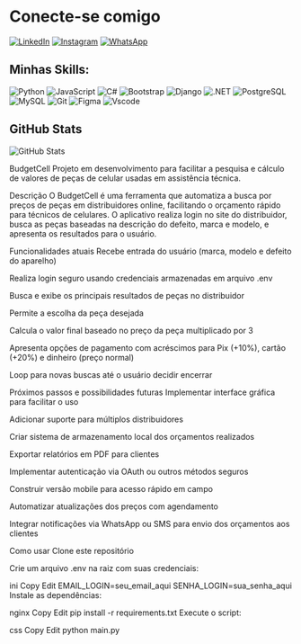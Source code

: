 # Conecte-se comigo 

[![LinkedIn](https://img.shields.io/badge/LinkedIn-0077B5?style=for-the-badge&logo=linkedin&logoColor=white)](https://www.linkedin.com/in/maxw-pinheiro/)
[![Instagram](https://img.shields.io/badge/-Instagram-%23E4405F?style=for-the-badge&logo=instagram&logoColor=white)](https://www.instagram.com/omaxwilson/)
[![WhatsApp](https://img.shields.io/badge/WhatsApp-25D366?style=for-the-badge&logo=whatsapp&logoColor=white)](https://wa.me/5548999089562)

## Minhas Skills:
![Python](https://img.shields.io/badge/python-3670A0?style=for-the-badge&logo=python&logoColor=ffdd54)
![JavaScript](https://img.shields.io/badge/JavaScript-F7DF1E?style=for-the-badge&logo=javascript&logoColor=black)
![C#](https://img.shields.io/badge/C%23-239120?style=for-the-badge&logo=c-sharp&logoColor=white)
![Bootstrap](https://img.shields.io/badge/-boostrap-0D1117?style=for-the-badge&logo=bootstrap&labelColor=0D1117)
![Django](https://img.shields.io/badge/django-%23092E20.svg?style=for-the-badge&logo=django&logoColor=white)
 ![.NET](https://img.shields.io/badge/.NET-5C2D91?style=for-the-badge&logo=.net&logoColor=white)
 ![PostgreSQL](https://img.shields.io/badge/PostgreSQL-000?style=for-the-badge&logo=postgresql)
 ![MySQL](https://img.shields.io/badge/MySQL-00000F?style=for-the-badge&logo=mysql&logoColor=white)
 ![Git](https://img.shields.io/badge/GIT-E44C30?style=for-the-badge&logo=git&logoColor=white)
 ![Figma](https://img.shields.io/badge/Figma-696969?style=for-the-badge&logo=figma&logoColor=figma)
 ![Vscode](https://img.shields.io/badge/Vscode-007ACC?style=for-the-badge&logo=visual-studio-code&logoColor=white)

 ## GitHub Stats
 ![GitHub Stats](https://github-readme-stats.vercel.app/api?username=maquisaao&theme=transparent&bg_color=000&border_color=30A3DC&show_icons=true&icon_color=30A3DC&title_color=E94D5F&text_color=FFF)
 
 
BudgetCell
Projeto em desenvolvimento para facilitar a pesquisa e cálculo de valores de peças de celular usadas em assistência técnica.

Descrição
O BudgetCell é uma ferramenta que automatiza a busca por preços de peças em distribuidores online, facilitando o orçamento rápido para técnicos de celulares. O aplicativo realiza login no site do distribuidor, busca as peças baseadas na descrição do defeito, marca e modelo, e apresenta os resultados para o usuário.

Funcionalidades atuais
Recebe entrada do usuário (marca, modelo e defeito do aparelho)

Realiza login seguro usando credenciais armazenadas em arquivo .env

Busca e exibe os principais resultados de peças no distribuidor

Permite a escolha da peça desejada

Calcula o valor final baseado no preço da peça multiplicado por 3

Apresenta opções de pagamento com acréscimos para Pix (+10%), cartão (+20%) e dinheiro (preço normal)

Loop para novas buscas até o usuário decidir encerrar

Próximos passos e possibilidades futuras
Implementar interface gráfica para facilitar o uso

Adicionar suporte para múltiplos distribuidores

Criar sistema de armazenamento local dos orçamentos realizados

Exportar relatórios em PDF para clientes

Implementar autenticação via OAuth ou outros métodos seguros

Construir versão mobile para acesso rápido em campo

Automatizar atualizações dos preços com agendamento

Integrar notificações via WhatsApp ou SMS para envio dos orçamentos aos clientes

Como usar
Clone este repositório

Crie um arquivo .env na raiz com suas credenciais:

ini
Copy
Edit
EMAIL_LOGIN=seu_email_aqui
SENHA_LOGIN=sua_senha_aqui
Instale as dependências:

nginx
Copy
Edit
pip install -r requirements.txt
Execute o script:

css
Copy
Edit
python main.py
